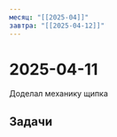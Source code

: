```yaml
---
месяц: "[[2025-04]]"
завтра: "[[2025-04-12]]"
---
```


# 2025-04-11

Доделал механику щипка

## Задачи

